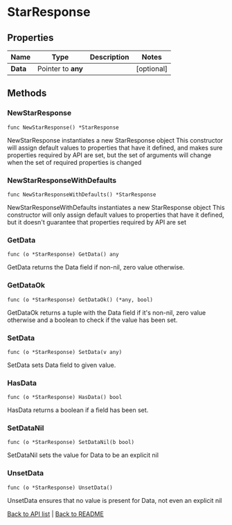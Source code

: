 # StarResponse

## Properties

Name | Type | Description | Notes
------------ | ------------- | ------------- | -------------
**Data** | Pointer to **any** |  | [optional] 

## Methods

### NewStarResponse

`func NewStarResponse() *StarResponse`

NewStarResponse instantiates a new StarResponse object
This constructor will assign default values to properties that have it defined,
and makes sure properties required by API are set, but the set of arguments
will change when the set of required properties is changed

### NewStarResponseWithDefaults

`func NewStarResponseWithDefaults() *StarResponse`

NewStarResponseWithDefaults instantiates a new StarResponse object
This constructor will only assign default values to properties that have it defined,
but it doesn't guarantee that properties required by API are set

### GetData

`func (o *StarResponse) GetData() any`

GetData returns the Data field if non-nil, zero value otherwise.

### GetDataOk

`func (o *StarResponse) GetDataOk() (*any, bool)`

GetDataOk returns a tuple with the Data field if it's non-nil, zero value otherwise
and a boolean to check if the value has been set.

### SetData

`func (o *StarResponse) SetData(v any)`

SetData sets Data field to given value.

### HasData

`func (o *StarResponse) HasData() bool`

HasData returns a boolean if a field has been set.

### SetDataNil

`func (o *StarResponse) SetDataNil(b bool)`

 SetDataNil sets the value for Data to be an explicit nil

### UnsetData
`func (o *StarResponse) UnsetData()`

UnsetData ensures that no value is present for Data, not even an explicit nil

[Back to API list](../README.md#documentation-for-api-endpoints) | [Back to README](../README.md)
